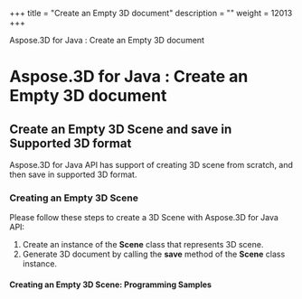 +++
title = "Create an Empty 3D document" 
description = "" 
weight = 12013 
+++

Aspose.3D for Java : Create an Empty 3D document  

# Aspose.3D for Java : Create an Empty 3D document


## Create an Empty 3D Scene and save in Supported 3D format

Aspose.3D for Java API has support of creating 3D scene from scratch, and then save in supported 3D format.

### Creating an Empty 3D Scene

Please follow these steps to create a 3D Scene with Aspose.3D for Java API:

1.  Create an instance of the **Scene** class that represents 3D scene.
2.  Generate 3D document by calling the **save** method of the **Scene** class instance.

#### Creating an Empty 3D Scene: Programming Samples

